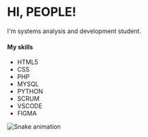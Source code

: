 # HI, PEOPLE!

I'm systems analysis and development student.

#### My skills
<ul>
  <li>HTML5</li>
  <li>CSS</li>
  <li>PHP</li>
  <li>MYSQL</li>
  <li>PYTHON</li>
  <li>SCRUM</li>
  <li>VSCODE</li>
  <li>FIGMA</li>
</ul>

![Snake animation](https://github.com/andre-albuquerque01/andre-albuquerque01/blob/output/github-contribution-grid-snake.svg)

